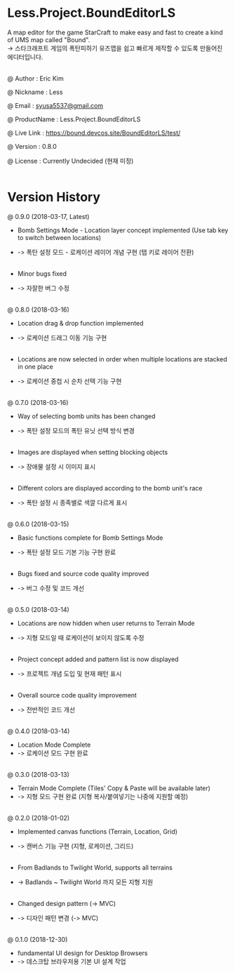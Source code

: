 # Less.Project.BoundEditorLS
A map editor for the game StarCraft to make easy and fast to create a kind of UMS map called "Bound". <br/>
-> 스타크래프트 게임의 폭탄피하기 유즈맵을 쉽고 빠르게 제작할 수 있도록 만들어진 에디터입니다. <br/><br/>

@ Author : Eric Kim <br/>

@ Nickname : Less <br/>

@ Email : syusa5537@gmail.com <br/>

@ ProductName : Less.Project.BoundEditorLS <br/>

@ Live Link : https://bound.devcos.site/BoundEditorLS/test/ <br/>

@ Version : 0.8.0 <br/>

@ License : Currently Undecided (현재 미정) <br/><br/>

# Version History
@ 0.9.0 (2018-03-17, Latest) <br/>

- Bomb Settings Mode - Location layer concept implemented (Use tab key to switch between locations) <br/>
- -> 폭탄 설정 모드 - 로케이션 레이어 개념 구현 (탭 키로 레이어 전환) <br/><br/>

- Minor bugs fixed <br/>
- -> 자잘한 버그 수정 <br/><br/>

@ 0.8.0 (2018-03-16) <br/>

- Location drag & drop function implemented <br/>
- -> 로케이션 드래그 이동 기능 구현 <br/><br/>

- Locations are now selected in order when multiple locations are stacked in one place <br/>
- -> 로케이션 중첩 시 순차 선택 기능 구현 <br/><br/>

@ 0.7.0 (2018-03-16) <br/>

- Way of selecting bomb units has been changed <br/>
- -> 폭탄 설정 모드의 폭탄 유닛 선택 방식 변경 <br/><br/>

- Images are displayed when setting blocking objects <br/>
- -> 장애물 설정 시 이미지 표시 <br/><br/>

- Different colors are displayed according to the bomb unit's race <br/>
- -> 폭탄 설정 시 종족별로 색깔 다르게 표시 <br/><br/>

@ 0.6.0 (2018-03-15) <br/>

- Basic functions complete for Bomb Settings Mode <br/>
- -> 폭탄 설정 모드 기본 기능 구현 완료 <br/><br/>

- Bugs fixed and source code quality improved <br/>
- -> 버그 수정 및 코드 개선 <br/><br/>

@ 0.5.0 (2018-03-14) <br/>

- Locations are now hidden when user returns to Terrain Mode <br/>
- -> 지형 모드일 때 로케이션이 보이지 않도록 수정 <br/><br/>

- Project concept added and pattern list is now displayed <br/>
- -> 프로젝트 개념 도입 및 현재 패턴 표시 <br/><br/>

- Overall source code quality improvement <br/>
- -> 전반적인 코드 개선 <br/><br/>

@ 0.4.0 (2018-03-14) <br/>

- Location Mode Complete <br/>
- -> 로케이션 모드 구현 완료 <br/><br/>

@ 0.3.0 (2018-03-13) <br/>

- Terrain Mode Complete (Tiles' Copy & Paste will be available later) <br/>
- -> 지형 모드 구현 완료 (지형 복사/붙여넣기는 나중에 지원할 예정) <br/><br/>

@ 0.2.0 (2018-01-02) <br/>

- Implemented canvas functions (Terrain, Location, Grid) <br/>
- -> 캔버스 기능 구현 (지형, 로케이션, 그리드) <br/><br/>

- From Badlands to Twilight World, supports all terrains <br/>
- -> Badlands ~ Twilight World 까지 모든 지형 지원 <br/><br/>

- Changed design pattern (-> MVC) <br/>
- -> 디자인 패턴 변경 (-> MVC) <br/><br/>

@ 0.1.0 (2018-12-30) <br/>

- fundamental UI design for Desktop Browsers <br/>
- -> 데스크탑 브라우저용 기본 UI 설계 작업 <br/>

